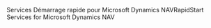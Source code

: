 <span data-ttu-id="cc086-101">Services Démarrage rapide pour Microsoft Dynamics NAV</span><span class="sxs-lookup"><span data-stu-id="cc086-101">RapidStart Services for Microsoft Dynamics NAV</span></span>